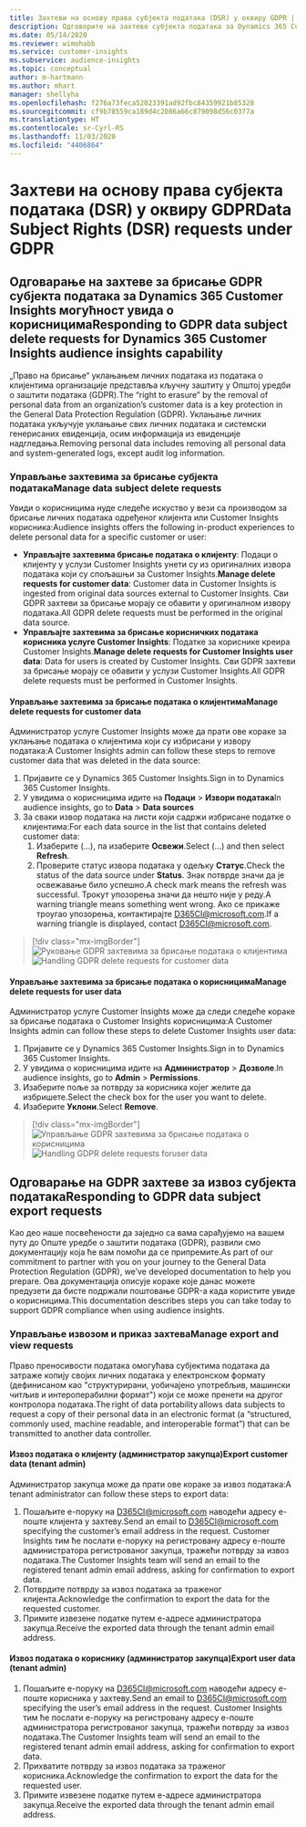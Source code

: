 ```yaml
---
title: Захтеви на основу права субјекта података (DSR) у оквиру GDPR | Microsoft Docs
description: Одговорите на захтеве субјекта података за Dynamics 365 Customer Insights могућност увида о корисницима.
ms.date: 05/14/2020
ms.reviewer: wimohabb
ms.service: customer-insights
ms.subservice: audience-insights
ms.topic: conceptual
author: m-hartmann
ms.author: mhart
manager: shellyha
ms.openlocfilehash: f276a73feca52023391ad92fbc84359921b85328
ms.sourcegitcommit: cf9b78559ca189d4c2086a66c879098d56c0377a
ms.translationtype: HT
ms.contentlocale: sr-Cyrl-RS
ms.lasthandoff: 11/03/2020
ms.locfileid: "4406864"
---
```

# <a name="data-subject-rights-dsr-requests-under-gdpr"></a><span data-ttu-id="7a214-103">Захтеви на основу права субјекта података (DSR) у оквиру GDPR</span><span class="sxs-lookup"><span data-stu-id="7a214-103">Data Subject Rights (DSR) requests under GDPR</span></span>

## <a name="responding-to-gdpr-data-subject-delete-requests-for-dynamics-365-customer-insights-audience-insights-capability"></a><span data-ttu-id="7a214-104">Одговарање на захтеве за брисање GDPR субјекта података за Dynamics 365 Customer Insights могућност увида о корисницима</span><span class="sxs-lookup"><span data-stu-id="7a214-104">Responding to GDPR data subject delete requests for Dynamics 365 Customer Insights audience insights capability</span></span>

<span data-ttu-id="7a214-105">„Право на брисање“ уклањањем личних података из података о клијентима организације представља кључну заштиту у Општој уредби о заштити података (GDPR).</span><span class="sxs-lookup"><span data-stu-id="7a214-105">The “right to erasure” by the removal of personal data from an organization’s customer data is a key protection in the General Data Protection Regulation (GDPR).</span></span> <span data-ttu-id="7a214-106">Уклањање личних података укључује уклањање свих личних података и системски генерисаних евиденција, осим информација из евиденције надгледања.</span><span class="sxs-lookup"><span data-stu-id="7a214-106">Removing personal data includes removing all personal data and system-generated logs, except audit log information.</span></span>

### <a name="manage-data-subject-delete-requests"></a><span data-ttu-id="7a214-107">Управљање захтевима за брисање субјекта података</span><span class="sxs-lookup"><span data-stu-id="7a214-107">Manage data subject delete requests</span></span>

<span data-ttu-id="7a214-108">Увиди о корисницима нуде следеће искуство у вези са производом за брисање личних података одређеног клијента или Customer Insights корисника:</span><span class="sxs-lookup"><span data-stu-id="7a214-108">Audience insights offers the following in-product experiences to delete personal data for a specific customer or user:</span></span>

- <span data-ttu-id="7a214-109">**Управљајте захтевима брисање података о клијенту**: Подаци о клијенту у услузи Customer Insights унети су из оригиналних извора података који су спољашњи за Customer Insights.</span><span class="sxs-lookup"><span data-stu-id="7a214-109">**Manage delete requests for customer data**: Customer data in Customer Insights is ingested from original data sources external to Customer Insights.</span></span> <span data-ttu-id="7a214-110">Сви GDPR захтеви за брисање морају се обавити у оригиналном извору података.</span><span class="sxs-lookup"><span data-stu-id="7a214-110">All GDPR delete requests must be performed in the original data source.</span></span>
- <span data-ttu-id="7a214-111">**Управљајте захтевима за брисање корисничких података корисника услуге Customer Insights**: Податке за кориснике креира Customer Insights.</span><span class="sxs-lookup"><span data-stu-id="7a214-111">**Manage delete requests for Customer Insights user data**: Data for users is created by Customer Insights.</span></span> <span data-ttu-id="7a214-112">Сви GDPR захтеви за брисање морају се обавити у услузи Customer Insights.</span><span class="sxs-lookup"><span data-stu-id="7a214-112">All GDPR delete requests must be performed in Customer Insights.</span></span>

#### <a name="manage-delete-requests-for-customer-data"></a><span data-ttu-id="7a214-113">Управљање захтевима за брисање података о клијентима</span><span class="sxs-lookup"><span data-stu-id="7a214-113">Manage delete requests for customer data</span></span>

<span data-ttu-id="7a214-114">Администратор услуге Customer Insights може да прати ове кораке за уклањање података о клијентима који су избрисани у извору података:</span><span class="sxs-lookup"><span data-stu-id="7a214-114">A Customer Insights admin can follow these steps to remove customer data that was deleted in the data source:</span></span>

1. <span data-ttu-id="7a214-115">Пријавите се у Dynamics 365 Customer Insights.</span><span class="sxs-lookup"><span data-stu-id="7a214-115">Sign in to Dynamics 365 Customer Insights.</span></span>
2. <span data-ttu-id="7a214-116">У увидима о корисницима идите на **Подаци** > **Извори података**</span><span class="sxs-lookup"><span data-stu-id="7a214-116">In audience insights, go to **Data** > **Data sources**</span></span>
3. <span data-ttu-id="7a214-117">За сваки извор података на листи који садржи избрисане податке о клијентима:</span><span class="sxs-lookup"><span data-stu-id="7a214-117">For each data source in the list that contains deleted customer data:</span></span>
   1. <span data-ttu-id="7a214-118">Изаберите (...), па изаберите **Освежи**.</span><span class="sxs-lookup"><span data-stu-id="7a214-118">Select (...) and then select **Refresh**.</span></span>
   2. <span data-ttu-id="7a214-119">Проверите статус извора података у одељку **Статус**.</span><span class="sxs-lookup"><span data-stu-id="7a214-119">Check the status of the data source under **Status**.</span></span> <span data-ttu-id="7a214-120">Знак потврде значи да је освежавање било успешно.</span><span class="sxs-lookup"><span data-stu-id="7a214-120">A check mark means the refresh was successful.</span></span> <span data-ttu-id="7a214-121">Трокут упозорења значи да нешто није у реду.</span><span class="sxs-lookup"><span data-stu-id="7a214-121">A warning triangle means something went wrong.</span></span> <span data-ttu-id="7a214-122">Ако се прикаже троугао упозорења, контактирајте D365CI@microsoft.com.</span><span class="sxs-lookup"><span data-stu-id="7a214-122">If a warning triangle is displayed, contact D365CI@microsoft.com.</span></span>

> [!div class="mx-imgBorder"]
> <span data-ttu-id="7a214-123">![Руковање GDPR захтевима за брисање података о клијентима](media/gdpr-data-sources.png "Руковање GDPR захтевима за брисање података о клијентима")</span><span class="sxs-lookup"><span data-stu-id="7a214-123">![Handling GDPR delete requests for customer data](media/gdpr-data-sources.png "Handling GDPR delete requests for customer data")</span></span>

#### <a name="manage-delete-requests-for-user-data"></a><span data-ttu-id="7a214-124">Управљање захтевима за брисање података о корисницима</span><span class="sxs-lookup"><span data-stu-id="7a214-124">Manage delete requests for user data</span></span>

<span data-ttu-id="7a214-125">Администратор услуге Customer Insights може да следи следеће кораке за брисање података о Customer Insights корисницима:</span><span class="sxs-lookup"><span data-stu-id="7a214-125">A Customer Insights admin can follow these steps to delete Customer Insights user data:</span></span>

1. <span data-ttu-id="7a214-126">Пријавите се у Dynamics 365 Customer Insights.</span><span class="sxs-lookup"><span data-stu-id="7a214-126">Sign in to Dynamics 365 Customer Insights.</span></span>
2. <span data-ttu-id="7a214-127">У увидима о корисницима идите на **Администратор** > **Дозволе**.</span><span class="sxs-lookup"><span data-stu-id="7a214-127">In audience insights, go to **Admin** > **Permissions**.</span></span>
3. <span data-ttu-id="7a214-128">Изаберите поље за потврду за корисника којег желите да избришете.</span><span class="sxs-lookup"><span data-stu-id="7a214-128">Select the check box for the user you want to delete.</span></span>
4. <span data-ttu-id="7a214-129">Изаберите **Уклони**.</span><span class="sxs-lookup"><span data-stu-id="7a214-129">Select **Remove**.</span></span>

> [!div class="mx-imgBorder"]
> <span data-ttu-id="7a214-130">![Управљање GDPR захтевима за брисање података о корисницима](media/gdpr-permissions.png "Управљање GDPR захтевима за брисање података о корисницима")</span><span class="sxs-lookup"><span data-stu-id="7a214-130">![Handling GDPR delete requests foruser data](media/gdpr-permissions.png "Handling GDPR delete requests for user data")</span></span>

## <a name="responding-to-gdpr-data-subject-export-requests"></a><span data-ttu-id="7a214-131">Одговарање на GDPR захтеве за извоз субјекта података</span><span class="sxs-lookup"><span data-stu-id="7a214-131">Responding to GDPR data subject export requests</span></span>

<span data-ttu-id="7a214-132">Као део наше посвећености да заједно са вама сарађујемо на вашем путу до Опште уредбе о заштити података (GDPR), развили смо документацију која ће вам помоћи да се припремите.</span><span class="sxs-lookup"><span data-stu-id="7a214-132">As part of our commitment to partner with you on your journey to the General Data Protection Regulation (GDPR), we’ve developed documentation to help you prepare.</span></span> <span data-ttu-id="7a214-133">Ова документација описује кораке које данас можете предузети да бисте подржали поштовање GDPR-а када користите увиде о корисницима.</span><span class="sxs-lookup"><span data-stu-id="7a214-133">This documentation describes steps you can take today to support GDPR compliance when using audience insights.</span></span>

### <a name="manage-export-and-view-requests"></a><span data-ttu-id="7a214-134">Управљање извозом и приказ захтева</span><span class="sxs-lookup"><span data-stu-id="7a214-134">Manage export and view requests</span></span>

<span data-ttu-id="7a214-135">Право преносивости података омогућава субјектима података да затраже копију својих личних података у електронском формату (дефинисаном као "структурирани, уобичајено употребљив, машински читљив и интероперабилни формат") који се може пренети на другог контролора података.</span><span class="sxs-lookup"><span data-stu-id="7a214-135">The right of data portability allows data subjects to request a copy of their personal data in an electronic format (a “structured, commonly used, machine readable, and interoperable format”) that can be transmitted to another data controller.</span></span>

#### <a name="export-customer-data-tenant-admin"></a><span data-ttu-id="7a214-136">Извоз података о клијенту (администратор закупца)</span><span class="sxs-lookup"><span data-stu-id="7a214-136">Export customer data (tenant admin)</span></span>

<span data-ttu-id="7a214-137">Администратор закупца може да прати ове кораке за извоз података:</span><span class="sxs-lookup"><span data-stu-id="7a214-137">A tenant administrator can follow these steps to export data:</span></span>

1. <span data-ttu-id="7a214-138">Пошаљите е-поруку на D365CI@microsoft.com наводећи адресу е-поште клијента у захтеву.</span><span class="sxs-lookup"><span data-stu-id="7a214-138">Send an email to D365CI@microsoft.com specifying the customer’s email address in the request.</span></span> <span data-ttu-id="7a214-139">Customer Insights тим ће послати е-поруку на регистровану адресу е-поште администратора регистрованог закупца, тражећи потврду за извоз података.</span><span class="sxs-lookup"><span data-stu-id="7a214-139">The Customer Insights team will send an email to the registered tenant admin email address, asking for confirmation to export data.</span></span>
2. <span data-ttu-id="7a214-140">Потврдите потврду за извоз података за траженог клијента.</span><span class="sxs-lookup"><span data-stu-id="7a214-140">Acknowledge the confirmation to export the data for the requested customer.</span></span>
3. <span data-ttu-id="7a214-141">Примите извезене податке путем е-адресе администратора закупца.</span><span class="sxs-lookup"><span data-stu-id="7a214-141">Receive the exported data through the tenant admin email address.</span></span>

#### <a name="export-user-data-tenant-admin"></a><span data-ttu-id="7a214-142">Извоз података о кориснику (администратор закупца)</span><span class="sxs-lookup"><span data-stu-id="7a214-142">Export user data (tenant admin)</span></span>

1. <span data-ttu-id="7a214-143">Пошаљите е-поруку на D365CI@microsoft.com наводећи адресу е-поште корисника у захтеву.</span><span class="sxs-lookup"><span data-stu-id="7a214-143">Send an email to D365CI@microsoft.com specifying the user’s email address in the request.</span></span> <span data-ttu-id="7a214-144">Customer Insights тим ће послати е-поруку на регистровану адресу е-поште администратора регистрованог закупца, тражећи потврду за извоз података.</span><span class="sxs-lookup"><span data-stu-id="7a214-144">The Customer Insights team will send an email to the registered tenant admin email address, asking for confirmation to export data.</span></span>
2. <span data-ttu-id="7a214-145">Прихватите потврду за извоз података за траженог корисника.</span><span class="sxs-lookup"><span data-stu-id="7a214-145">Acknowledge the confirmation to export the data for the requested user.</span></span>
3. <span data-ttu-id="7a214-146">Примите извезене податке путем е-адресе администратора закупца.</span><span class="sxs-lookup"><span data-stu-id="7a214-146">Receive the exported data through the tenant admin email address.</span></span>

